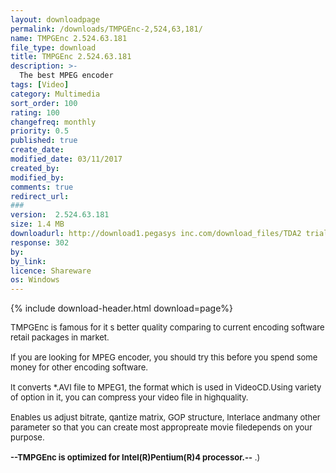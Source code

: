 ```yaml
---
layout: downloadpage
permalink: /downloads/TMPGEnc-2,524,63,181/
name: TMPGEnc 2.524.63.181
file_type: download
title: TMPGEnc 2.524.63.181
description: >-
  The best MPEG encoder
tags: [Video]
category: Multimedia
sort_order: 100
rating: 100
changefreq: monthly
priority: 0.5
published: true
create_date: 
modified_date: 03/11/2017
created_by: 
modified_by: 
comments: true
redirect_url: 
### 
version:  2.524.63.181
size: 1.4 MB
downloadurl: http://download1.pegasys inc.com/download_files/TDA2 trial 2.1.9.90 install_EN.exe
response: 302
by: 
by_link: 
licence: Shareware
os: Windows
---
```


{% include download-header.html download=page%}

<p style="fix-download-text !important">
<p><font size="2">TMPGEnc is famous for it s better quality comparing to current encoding software retail packages in market. <br />
<br />
If you are looking for MPEG encoder, you should try this before you spend some money for other encoding software.<br />
<br />
It converts *.AVI file to MPEG1, the format which is used in VideoCD.Using variety of option in it, you can compress your video file in highquality.<br />
<br />
Enables us adjust bitrate, qantize matrix, GOP structure, Interlace andmany other parameter so that you can create most appropreate movie filedepends on your purpose. <br />
<br />
<strong>--TMPGEnc is optimized for Intel(R)Pentium(R)4 processor.--</strong> .)</font></p></p>
